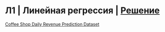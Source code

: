 # Л1 | Линейная регрессия | [Решение](src/l01.ipynb)

[Coffee Shop Daily Revenue Prediction Dataset](res/coffee_shop_revenue.csv)